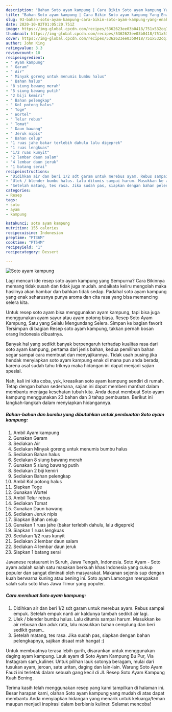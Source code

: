 ```yaml
---
description: "Bahan Soto ayam kampung | Cara Bikin Soto ayam kampung Yang Enak dan Simpel"
title: "Bahan Soto ayam kampung | Cara Bikin Soto ayam kampung Yang Enak dan Simpel"
slug: 93-bahan-soto-ayam-kampung-cara-bikin-soto-ayam-kampung-yang-enak-dan-simpel
date: 2020-10-02T01:05:20.751Z
image: https://img-global.cpcdn.com/recipes/5362623ee03b0418/751x532cq70/soto-ayam-kampung-foto-resep-utama.jpg
thumbnail: https://img-global.cpcdn.com/recipes/5362623ee03b0418/751x532cq70/soto-ayam-kampung-foto-resep-utama.jpg
cover: https://img-global.cpcdn.com/recipes/5362623ee03b0418/751x532cq70/soto-ayam-kampung-foto-resep-utama.jpg
author: John King
ratingvalue: 3.3
reviewcount: 10
recipeingredient:
- " Ayam kampung"
- " Garam"
- " Air"
- " Minyak goreng untuk menumis bumbu halus"
- " Bahan halus"
- "8 siung bawang merah"
- "5 siung bawang putih"
- "2 biji kemiri"
- " Bahan pelengkap"
- " Kol potong halus"
- " Toge"
- " Wortel"
- " Telur rebus"
- " Tomat"
- " Daun bawang"
- " Jeruk nipis"
- " Bahan celup"
- "1 ruas jahe bakar terlebih dahulu lalu digeprek"
- "1 ruas lengkuas"
- "1/2 ruas kunyit"
- "2 lembar daun salam"
- "4 lembar daun jeruk"
- "1 batang serai"
recipeinstructions:
- "Didihkan air dan beri 1/2 sdt garam untuk merebus ayam. Rebus sampai empuk. Setelah empuk nanti air kaldunya tambah sedikit air lagi."
- "Ulek / blender bumbu halus. Lalu ditumis sampai harum. Masukkan ke air rebusan dan aduk rata, lalu masukkan bahan cemplung dan beri sedikit garam.."
- "Setelah matang, tes rasa. Jika sudah pas, siapkan dengan bahan pelengkapnya, sajikan disaat msh hangat :)"
categories:
- Resep
tags:
- soto
- ayam
- kampung

katakunci: soto ayam kampung 
nutrition: 155 calories
recipecuisine: Indonesian
preptime: "PT36M"
cooktime: "PT54M"
recipeyield: "1"
recipecategory: Dessert

---
```



![Soto ayam kampung](https://img-global.cpcdn.com/recipes/5362623ee03b0418/751x532cq70/soto-ayam-kampung-foto-resep-utama.jpg)

Lagi mencari ide resep soto ayam kampung yang Sempurna? Cara Bikinnya memang tidak susah dan tidak juga mudah. andaikata keliru mengolah maka hasilnya akan hambar dan bahkan tidak sedap. Padahal soto ayam kampung yang enak seharusnya punya aroma dan cita rasa yang bisa memancing selera kita.

Untuk resep soto ayam bisa menggunakan ayam kampung, tapi bisa juga menggunakan ayam sayur atau ayam potong biasa. Resep Soto Ayam Kampung, Satu yang Selalu Mengundang Selera. Simpan ke bagian favorit Tersimpan di bagian Resep soto ayam kampung, takkan pernah bosan orang Indonesia dibuatnya.

Banyak hal yang sedikit banyak berpengaruh terhadap kualitas rasa dari soto ayam kampung, pertama dari jenis bahan, kedua pemilihan bahan segar sampai cara membuat dan menyajikannya. Tidak usah pusing jika hendak menyiapkan soto ayam kampung enak di mana pun anda berada, karena asal sudah tahu triknya maka hidangan ini dapat menjadi sajian spesial.


Nah, kali ini kita coba, yuk, kreasikan soto ayam kampung sendiri di rumah. Tetap dengan bahan sederhana, sajian ini dapat memberi manfaat dalam membantu menjaga kesehatan tubuh kita. Anda dapat membuat Soto ayam kampung menggunakan 23 bahan dan 3 tahap pembuatan. Berikut ini langkah-langkah dalam menyiapkan hidangannya.

<!--inarticleads1-->

##### Bahan-bahan dan bumbu yang dibutuhkan untuk pembuatan Soto ayam kampung:

1. Ambil  Ayam kampung
1. Gunakan  Garam
1. Sediakan  Air
1. Sediakan  Minyak goreng untuk menumis bumbu halus
1. Sediakan  Bahan halus
1. Sediakan 8 siung bawang merah
1. Gunakan 5 siung bawang putih
1. Sediakan 2 biji kemiri
1. Sediakan  Bahan pelengkap
1. Ambil  Kol potong halus
1. Siapkan  Toge
1. Gunakan  Wortel
1. Ambil  Telur rebus
1. Sediakan  Tomat
1. Gunakan  Daun bawang
1. Sediakan  Jeruk nipis
1. Siapkan  Bahan celup
1. Gunakan 1 ruas jahe (bakar terlebih dahulu, lalu digeprek)
1. Siapkan 1 ruas lengkuas
1. Sediakan 1/2 ruas kunyit
1. Sediakan 2 lembar daun salam
1. Sediakan 4 lembar daun jeruk
1. Siapkan 1 batang serai


Javanese restaurant in Suruh, Jawa Tengah, Indonesia. Soto Ayam - Soto ayam adalah salah satu masakan berkuah khas Indonesia yang cukup populer dan sangat diminati oleh masyarakat. Makanan sejenis sup dengan kuah berwarna kuning atau bening ini. Soto ayam Lamongan merupakan salah satu soto khas Jawa Timur yang populer. 

<!--inarticleads2-->

##### Cara membuat Soto ayam kampung:

1. Didihkan air dan beri 1/2 sdt garam untuk merebus ayam. Rebus sampai empuk. Setelah empuk nanti air kaldunya tambah sedikit air lagi.
1. Ulek / blender bumbu halus. Lalu ditumis sampai harum. Masukkan ke air rebusan dan aduk rata, lalu masukkan bahan cemplung dan beri sedikit garam..
1. Setelah matang, tes rasa. Jika sudah pas, siapkan dengan bahan pelengkapnya, sajikan disaat msh hangat :)


Untuk membuatnya terasa lebih gurih, disarankan untuk menggunakan daging ayam kampung. Lauk ayam di Soto Ayam Kampung Bu Pur, Via Instagram sam_kuliner. Untuk pilihan lauk sotonya beragam, mulai dari tusukan ayam, jeroan, sate uritan, daging dan lain-lain. Warung Soto Ayam Fauzi ini terletak dalam sebuah gang kecil di Jl. Resep Soto Ayam Kampung Kuah Bening. 

Terima kasih telah menggunakan resep yang kami tampilkan di halaman ini. Besar harapan kami, olahan Soto ayam kampung yang mudah di atas dapat membantu Anda menyiapkan hidangan yang menarik untuk keluarga/teman maupun menjadi inspirasi dalam berbisnis kuliner. Selamat mencoba!
